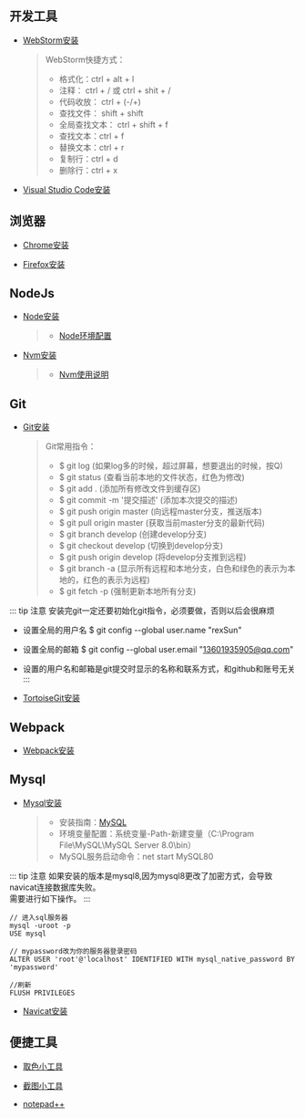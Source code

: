 开发工具
-----------
+ [WebStorm安装](http://www.jetbrains.com/webstorm/ "WebStorm 官网") 
    > WebStorm快捷方式：
    >+ 格式化：ctrl + alt + l
    >+ 注释： ctrl + / 或 ctrl + shit + /
    >+ 代码收放： ctrl + (-/+)
    >+ 查找文件： shift + shift
    >+ 全局查找文本： ctrl + shift + f
    >+ 查找文本：ctrl + f
    >+ 替换文本：ctrl + r
    >+ 复制行：ctrl + d
    >+ 删除行：ctrl + x

+ [Visual Studio Code安装](https://code.visualstudio.com/ "Visual Studio Code 官网") 
    
浏览器
-----------
+ [Chrome安装](https://www.google.cn/intl/zh-CN/chrome/ "Chrome 官网")

+ [Firefox安装](http://www.firefox.com.cn/ "Firefox 官网")
    
NodeJs
-----------
+ [Node安装](http://nodejs.cn/download/ "Node 官网")
    >+ [Node环境配置](../Node/node.md "Node环境配置")
    
+ [Nvm安装](https://github.com/coreybutler/nvm-windows/releases "Nvm 下载")
    >+ [Nvm使用说明](../Node/nvm.md "Nvm使用说明")

Git
-----------
+ [Git安装](https://git-scm.com/downloads "Git 官网下载")
    > Git常用指令：
    >+ $ git log (如果log多的时候，超过屏幕，想要退出的时候，按Q)
    >+ $ git status (查看当前本地的文件状态，红色为修改)
    >+ $ git add . (添加所有修改文件到缓存区)
    >+ $ git commit -m '提交描述' (添加本次提交的描述)
    >+ $ git push origin master (向远程master分支，推送版本)
    >+ $ git pull origin master (获取当前master分支的最新代码)
    >+ $ git branch develop (创建develop分支)
    >+ $ git checkout develop (切换到develop分支)
    >+ $ git push origin develop (将develop分支推到远程)
    >+ $ git branch -a (显示所有远程和本地分支，白色和绿色的表示为本地的，红色的表示为远程)
    >+ $ git fetch -p (强制更新本地所有分支)
    
::: tip 注意
安装完git一定还要初始化git指令，必须要做，否则以后会很麻烦
+ 设置全局的用户名 $ git config --global user.name "rexSun"
+ 设置全局的邮箱 $ git config --global user.email "13601935905@qq.com"
+ 设置的用户名和邮箱是git提交时显示的名称和联系方式，和github和账号无关
:::
    
+ [TortoiseGit安装](https://tortoisegit.org/download/ "TortoiseGit 下载")
    
Webpack
-----------
+ [Webpack安装](http://webpack.github.io/ "Webpack 官网下载")
    
Mysql
-----------
+ [Mysql安装](https://dev.mysql.com/downloads/installer/ "mysql下载")
    >+ 安装指南：[MySQL](https://blog.csdn.net/chic_data/article/details/72286329 "mysql安装指南")
    >+ 环境变量配置：系统变量-Path-新建变量（C:\Program File\MySQL\MySQL Server 8.0\bin）
    >+ MySQL服务启动命令：net start MySQL80

::: tip 注意
如果安装的版本是mysql8,因为mysql8更改了加密方式，会导致navicat连接数据库失败。<br/>
需要进行如下操作。
:::
```
// 进入sql服务器
mysql -uroot -p
USE mysql

// mypassword改为你的服务器登录密码
ALTER USER 'root'@'localhost' IDENTIFIED WITH mysql_native_password BY 'mypassword'

//刷新
FLUSH PRIVILEGES
```

+ [Navicat安装](https://www.navicat.com.cn/store/navicat-for-mysql "navicat下载")

便捷工具
-----------
+ [取色小工具](https://colorpix.en.softonic.com/ "取色小工具")

+ [截图小工具](https://www.snipaste.com/ "截图小工具")

+ [notepad++](http://www.notepad-plus-plus.org/ "notepad++")
